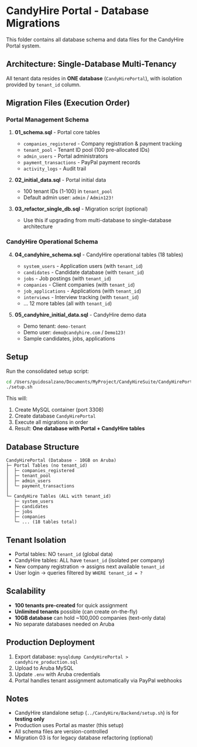 # CandyHire Portal - Database Migrations

This folder contains all database schema and data files for the CandyHire Portal system.

## Architecture: Single-Database Multi-Tenancy

All tenant data resides in **ONE database** (`CandyHirePortal`), with isolation provided by `tenant_id` column.

## Migration Files (Execution Order)

### Portal Management Schema

1. **01_schema.sql** - Portal core tables
   - `companies_registered` - Company registration & payment tracking
   - `tenant_pool` - Tenant ID pool (100 pre-allocated IDs)
   - `admin_users` - Portal administrators
   - `payment_transactions` - PayPal payment records
   - `activity_logs` - Audit trail

2. **02_initial_data.sql** - Portal initial data
   - 100 tenant IDs (1-100) in `tenant_pool`
   - Default admin user: `admin` / `Admin123!`

3. **03_refactor_single_db.sql** - Migration script (optional)
   - Use this if upgrading from multi-database to single-database architecture

### CandyHire Operational Schema

4. **04_candyhire_schema.sql** - CandyHire operational tables (18 tables)
   - `system_users` - Application users (with `tenant_id`)
   - `candidates` - Candidate database (with `tenant_id`)
   - `jobs` - Job postings (with `tenant_id`)
   - `companies` - Client companies (with `tenant_id`)
   - `job_applications` - Applications (with `tenant_id`)
   - `interviews` - Interview tracking (with `tenant_id`)
   - ... 12 more tables (all with `tenant_id`)

5. **05_candyhire_initial_data.sql** - CandyHire demo data
   - Demo tenant: `demo-tenant`
   - Demo user: `demo@candyhire.com` / `Demo123!`
   - Sample candidates, jobs, applications

## Setup

Run the consolidated setup script:

```bash
cd /Users/guidosalzano/Documents/MyProject/CandyHireSuite/CandyHirePortal/Backend
./setup.sh
```

This will:
1. Create MySQL container (port 3308)
2. Create database `CandyHirePortal`
3. Execute all migrations in order
4. Result: **One database with Portal + CandyHire tables**

## Database Structure

```
CandyHirePortal (Database - 10GB on Aruba)
├─ Portal Tables (no tenant_id)
│  ├─ companies_registered
│  ├─ tenant_pool
│  ├─ admin_users
│  └─ payment_transactions
│
└─ CandyHire Tables (ALL with tenant_id)
   ├─ system_users
   ├─ candidates
   ├─ jobs
   ├─ companies
   └─ ... (18 tables total)
```

## Tenant Isolation

- Portal tables: NO `tenant_id` (global data)
- CandyHire tables: ALL have `tenant_id` (isolated per company)
- New company registration → assigns next available `tenant_id`
- User login → queries filtered by `WHERE tenant_id = ?`

## Scalability

- **100 tenants pre-created** for quick assignment
- **Unlimited tenants** possible (can create on-the-fly)
- **10GB database** can hold ~100,000 companies (text-only data)
- No separate databases needed on Aruba

## Production Deployment

1. Export database: `mysqldump CandyHirePortal > candyhire_production.sql`
2. Upload to Aruba MySQL
3. Update `.env` with Aruba credentials
4. Portal handles tenant assignment automatically via PayPal webhooks

## Notes

- CandyHire standalone setup (`../CandyHire/Backend/setup.sh`) is for **testing only**
- Production uses Portal as master (this setup)
- All schema files are version-controlled
- Migration 03 is for legacy database refactoring (optional)
